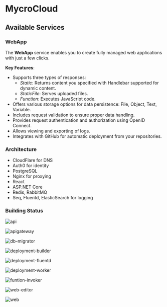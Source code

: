# MycroCloud

## Available Services
### WebApp
The **WebApp** service enables you to create fully managed web applications with just a few clicks.

**Key Features**:
- Supports three types of responses:
    - *Static*: Returns content you specified with Handlebar supported for dynamic content.
    - *StaticFile*: Serves uploaded files.
    - *Function*: Executes JavaScript code.
- Offers various storage options for data persistence:
File, Object, Text, Variable.
- Includes request validation to ensure proper data handling.
- Provides request authentication and authorization using OpenID Connect.
- Allows viewing and exporting of logs.
- Integrates with GitHub for automatic deployment from your repositories.

### Architecture
- CloudFlare for DNS
- Auth0 for identity
- PostgreSQL
- Nginx for proxying
- React
- ASP.NET Core
- Redis, RabbitMQ
- Seq, Fluentd, ElasticSearch for logging

### Building Status
![api](https://github.com/mycrocloud/mycrocloud/actions/workflows/api.yml/badge.svg)

![apigateway](https://github.com/mycrocloud/mycrocloud/actions/workflows/apigateway.yml/badge.svg)

![db-migrator](https://github.com/mycrocloud/mycrocloud/actions/workflows/db-migrator.yml/badge.svg)

![deployment-builder](https://github.com/mycrocloud/mycrocloud/actions/workflows/deployment-builder.yml/badge.svg)

![deployment-fluentd](https://github.com/mycrocloud/mycrocloud/actions/workflows/deployment-fluentd.yml/badge.svg)

![deployment-worker](https://github.com/mycrocloud/mycrocloud/actions/workflows/deployment-worker.yml/badge.svg)

![funtion-invoker](https://github.com/mycrocloud/mycrocloud/actions/workflows/funtion-invoker.yml/badge.svg)

![web-editor](https://github.com/mycrocloud/mycrocloud/actions/workflows/web-editor.yml/badge.svg)

![web](https://github.com/mycrocloud/mycrocloud/actions/workflows/web.yml/badge.svg)
